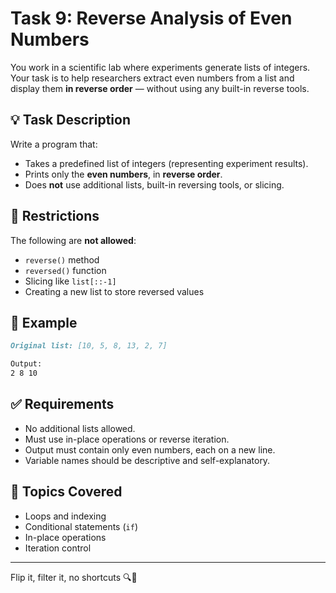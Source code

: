 # Task 9: Reverse Analysis of Even Numbers

You work in a scientific lab where experiments generate lists of integers.  
Your task is to help researchers extract even numbers from a list and display them **in reverse order** — without using any built-in reverse tools.

## 💡 Task Description

Write a program that:

- Takes a predefined list of integers (representing experiment results).
- Prints only the **even numbers**, in **reverse order**.
- Does **not** use additional lists, built-in reversing tools, or slicing.

## 🚫 Restrictions

The following are **not allowed**:

- `reverse()` method  
- `reversed()` function  
- Slicing like `list[::-1]`  
- Creating a new list to store reversed values  

## 🧾 Example
```markdown
Original list: [10, 5, 8, 13, 2, 7]

Output:
2 8 10
```

## ✅ Requirements

- No additional lists allowed.
- Must use in-place operations or reverse iteration.
- Output must contain only even numbers, each on a new line.
- Variable names should be descriptive and self-explanatory.

## 📌 Topics Covered

- Loops and indexing  
- Conditional statements (`if`)  
- In-place operations  
- Iteration control  

---

Flip it, filter it, no shortcuts 🔍🔄

